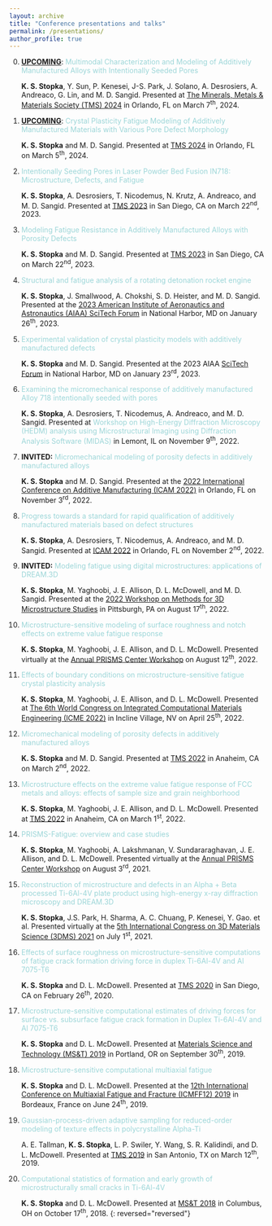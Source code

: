 ```yaml
---
layout: archive
title: "Conference presentations and talks"
permalink: /presentations/
author_profile: true
---
```


  0. <b><u>UPCOMING</u></b>: <span style="color:#9CD6D8">Multimodal Characterization and Modeling of Additively Manufactured Alloys with Intentionally Seeded Pores</span> 

     <b>K. S. Stopka</b>, Y. Sun, P. Kenesei, J-S. Park, J. Solano, A. Desrosiers, A. Andreaco, G. Lin, and M. D. Sangid. Presented at [The Minerals, Metals & Materials Society (TMS) 2024](https://www.tms.org/AnnualMeeting/TMS2024) in Orlando, FL on March 7<sup>th</sup>, 2024.

  0. <b><u>UPCOMING</u></b>: <span style="color:#9CD6D8">Crystal Plasticity Fatigue Modeling of Additively Manufactured Materials with Various Pore Defect Morphology</span> 

     <b>K. S. Stopka</b> and M. D. Sangid. Presented at [TMS 2024](https://www.tms.org/AnnualMeeting/TMS2024) in Orlando, FL on March 5<sup>th</sup>, 2024.

  0. <span style="color:#9CD6D8">Intentionally Seeding Pores in Laser Powder Bed Fusion IN718: Microstructure, Defects, and Fatigue</span> 

     <b>K. S. Stopka</b>, A. Desrosiers, T. Nicodemus, N. Krutz, A. Andreaco, and M. D. Sangid. Presented at [TMS 2023](https://www.tms.org/AnnualMeeting/TMS2023) in San Diego, CA on March 22<sup>nd</sup>, 2023.

  0. <span style="color:#9CD6D8">Modeling Fatigue Resistance in Additively Manufactured Alloys with Porosity Defects</span> 

     <b>K. S. Stopka</b> and M. D. Sangid. Presented at [TMS 2023](https://www.tms.org/AnnualMeeting/TMS2023) in San Diego, CA on March 22<sup>nd</sup>, 2023.

  0. <span style="color:#9CD6D8">Structural and fatigue analysis of a rotating detonation rocket engine</span> 

     <b>K. S. Stopka</b>, J. Smallwood, A. Chokshi, S. D. Heister, and M. D. Sangid. Presented at the [2023 American Institute of Aeronautics and Astronautics (AIAA) SciTech Forum](https://www.aiaa.org/SciTech) in National Harbor, MD on January 26<sup>th</sup>, 2023.

  0. <span style="color:#9CD6D8">Experimental validation of crystal plasticity models with additively manufactured defects</span> 

     <b>K. S. Stopka</b> and M. D. Sangid. Presented at the 2023 AIAA [SciTech Forum](https://www.aiaa.org/SciTech) in National Harbor, MD on January 23<sup>rd</sup>, 2023.

  0. <span style="color:#9CD6D8">Examining the micromechanical response of additively manufactured Alloy 718 intentionally seeded with pores</span> 

     <b>K. S. Stopka</b>, A. Desrosiers, T. Nicodemus, A. Andreaco, and M. D. Sangid. Presented at <span style="color:#9CD6D8">Workshop on High-Energy Diffraction Microscopy (HEDM) analysis using Microstructural Imaging using Diffraction Analysis Software (MIDAS)</span> in Lemont, IL on November 9<sup>th</sup>, 2022.
	 
  0. <b>INVITED:</b> <span style="color:#9CD6D8">Micromechanical modeling of porosity defects in additively manufactured alloys</span> 

     <b>K. S. Stopka</b> and M. D. Sangid. Presented at the [2022 International Conference on Additive Manufacturing (ICAM 2022)](https://amcoe.org/event/icam2022/) in Orlando, FL on November 3<sup>rd</sup>, 2022.
	 
  0. <span style="color:#9CD6D8">Progress towards a standard for rapid qualification of additively manufactured materials based on defect structures</span> 

     <b>K. S. Stopka</b>, A. Desrosiers, T. Nicodemus, A. Andreaco, and M. D. Sangid. Presented at [ICAM 2022](https://amcoe.org/event/icam2022/) in Orlando, FL on November 2<sup>nd</sup>, 2022.
	 
  0. <b>INVITED:</b> <span style="color:#9CD6D8">Modeling fatigue using digital microstructures: applications of DREAM.3D</span> 

     <b>K. S. Stopka</b>, M. Yaghoobi, J. E. Allison, D. L. McDowell, and M. D. Sangid. Presented at the [2022 Workshop on Methods for 3D Microstructure Studies](http://mimp.materials.cmu.edu/rohrer/3DMS_workshop_22/) in Pittsburgh, PA on August 17<sup>th</sup>, 2022.

  0. <span style="color:#9CD6D8">Microstructure-sensitive modeling of surface roughness and notch effects on extreme value fatigue response</span> 

     <b>K. S. Stopka</b>, M. Yaghoobi, J. E. Allison, and D. L. McDowell. Presented virtually at the [Annual PRISMS Center Workshop](http://www.prisms-center.org/#/home) on August 12<sup>th</sup>, 2022.

  0. <span style="color:#9CD6D8">Effects of boundary conditions on microstructure-sensitive fatigue crystal plasticity analysis</span> 

     <b>K. S. Stopka</b>, M. Yaghoobi, J. E. Allison, and D. L. McDowell. Presented at [The 6th World Congress on Integrated Computational Materials Engineering (ICME 2022)](https://www.tms.org/icme2022) in Incline Village, NV on April 25<sup>th</sup>, 2022.

  0. <span style="color:#9CD6D8">Micromechanical modeling of porosity defects in additively manufactured alloys</span> 

     <b>K. S. Stopka</b> and M. D. Sangid. Presented at [TMS 2022](https://www.tms.org/AnnualMeeting/TMS2022) in Anaheim, CA on March 2<sup>nd</sup>, 2022.

  0. <span style="color:#9CD6D8">Microstructure effects on the extreme value fatigue response of FCC metals and alloys: effects of sample size and grain neighborhood</span>

     <b>K. S. Stopka</b>, M. Yaghoobi, J. E. Allison, and D. L. McDowell. Presented at [TMS 2022](https://www.tms.org/AnnualMeeting/TMS2022) in Anaheim, CA on March 1<sup>st</sup>, 2022.
	 
  0. <span style="color:#9CD6D8">PRISMS-Fatigue: overview and case studies</span>

     <b>K. S. Stopka</b>, M. Yaghoobi, A. Lakshmanan, V. Sundararaghavan, J. E. Allison, and D. L. McDowell. Presented virtually at the [Annual PRISMS Center Workshop](http://www.prisms-center.org/#/home) on August 3<sup>rd</sup>, 2021.
	 
  0. <span style="color:#9CD6D8">Reconstruction of microstructure and defects in an Alpha + Beta processed Ti-6Al-4V plate product using high-energy x-ray diffraction microscopy and DREAM.3D</span>

     <b>K. S. Stopka</b>, J.S. Park, H. Sharma, A. C. Chuang, P. Kenesei, Y. Gao. et al. Presented virtually at the [5th International Congress on 3D Materials Science (3DMS) 2021](https://www.tms.org/3dms2021) on July 1<sup>st</sup>, 2021.

  0. <span style="color:#9CD6D8">Effects of surface roughness on microstructure-sensitive computations of fatigue crack formation driving force in duplex Ti-6Al-4V and Al 7075-T6</span>

     <b>K. S. Stopka</b> and D. L. McDowell. Presented at [TMS 2020](https://www.tms.org/AnnualMeeting/TMS2020) in San Diego, CA on February 26<sup>th</sup>, 2020.

  0. <span style="color:#9CD6D8">Microstructure-sensitive computational estimates of driving forces for surface vs. subsurface fatigue crack formation in Duplex Ti-6Al-4V and Al 7075-T6</span>

     <b>K. S. Stopka</b> and D. L. McDowell. Presented at [Materials Science and Technology (MS&T) 2019](https://www.matscitech.org/MST19/) in Portland, OR on September 30<sup>th</sup>, 2019.

  0. <span style="color:#9CD6D8">Microstructure-sensitive computational multiaxial fatigue</span>

     <b>K. S. Stopka</b> and D. L. McDowell. Presented at the [12th International Conference on Multiaxial Fatigue and Fracture (ICMFF12) 2019](https://www.icmff12.org/) in Bordeaux, France on June 24<sup>th</sup>, 2019.

  0. <span style="color:#9CD6D8">Gaussian-process-driven adaptive sampling for reduced-order modeling of texture effects in polycrystalline Alpha-Ti</span>

     A. E. Tallman, <b>K. S. Stopka</b>, L. P. Swiler, Y. Wang, S. R. Kalidindi, and D. L. McDowell. Presented at [TMS 2019](https://www.tms.org/AnnualMeeting/TMS2019) in San Antonio, TX on March 12<sup>th</sup>, 2019.

  0. <span style="color:#9CD6D8">Computational statistics of formation and early growth of microstructurally small cracks in Ti-6Al-4V</span>

     <b>K. S. Stopka</b> and D. L. McDowell. Presented at [MS&T 2018](https://www.matscitech.org/) in Columbus, OH on October 17<sup>th</sup>, 2018.
{: reversed="reversed"}